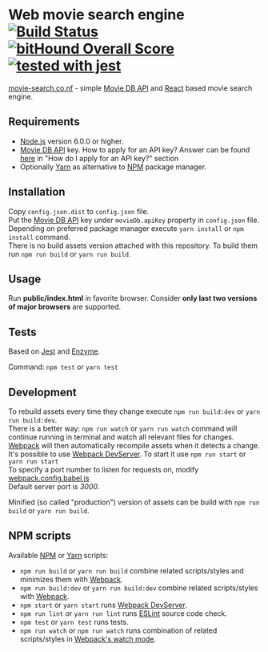 # Web movie search engine [![Build Status](https://travis-ci.org/dawid-drelichowski/movie-info.svg?branch=master)](https://travis-ci.org/dawid-drelichowski/movie-info) [![bitHound Overall Score](https://www.bithound.io/github/dawid-drelichowski/movie-info/badges/score.svg)](https://www.bithound.io/github/dawid-drelichowski/movie-info) [![tested with jest](https://img.shields.io/badge/tested_with-jest-99424f.svg)](https://github.com/facebook/jest)
[movie-search.co.nf](http://movie-search.co.nf/) - simple [Movie DB API](https://www.themoviedb.org/documentation/api/) and [React](https://facebook.github.io/react/) based movie search engine. 

## Requirements

* [Node.js](https://nodejs.org/) version 6.0.0 or higher.
* [Movie DB API](https://www.themoviedb.org/documentation/api/) key. How to apply for an API key? Answer can be found [here](https://www.themoviedb.org/faq/api) in "How do I apply for an API key?" section
* Optionally [Yarn](https://yarnpkg.com/lang/en/) as alternative to [NPM](https://www.npmjs.com/) package manager.

## Installation

Copy `config.json.dist` to `config.json` file.  
Put the [Movie DB API](https://www.themoviedb.org/documentation/api/) key under `movieDb.apiKey` property in `config.json` file.  
Depending on preferred package manager execute `yarn install` or `npm install` command.  
There is no build assets version attached with this repository. To build them run `npm run build` or `yarn run build`.  

## Usage

Run **public/index.html** in favorite browser. Consider **only last two versions of major browsers** are supported.

## Tests

Based on [Jest](https://facebook.github.io/jest/) and [Enzyme](https://github.com/airbnb/enzyme).

Command: `npm test` or `yarn test`

## Development

To rebuild assets every time they change execute `npm run build:dev` or `yarn run build:dev`.  
There is a better way: `npm run watch` or `yarn run watch` command will continue running in terminal and watch all relevant files for changes.  
[Webpack](https://webpack.js.org/) will then automatically recompile assets when it detects a change.  
It's possible to use [Webpack DevServer](https://webpack.js.org/configuration/dev-server/). To start it use `npm run start` or `yarn run start`  
To specify a port number to listen for requests on, modify [webpack.config.babel.js](webpack.config.babel.js)  
Default server port is *3000*.  

Minified (so called "production") version of assets can be build with `npm run build` or `yarn run build`.

## NPM scripts

Available [NPM](https://www.npmjs.com/) or [Yarn](https://yarnpkg.com/lang/en/) scripts:

* `npm run build` or `yarn run build` combine related scripts/styles and minimizes them with [Webpack](https://webpack.js.org/).
* `npm run build:dev` or `yarn run build:dev` combine related scripts/styles with [Webpack](https://webpack.js.org/).
* `npm start` or `yarn start` runs [Webpack DevServer](https://webpack.js.org/configuration/dev-server/).
* `npm run lint` or `yarn run lint` runs [ESLint](http://eslint.org/) source code check.
* `npm test` or `yarn test` runs tests.
* `npm run watch` or `npm run watch` runs combination of related scripts/styles in [Webpack's watch mode](https://webpack.js.org/api/cli/#watch-options).